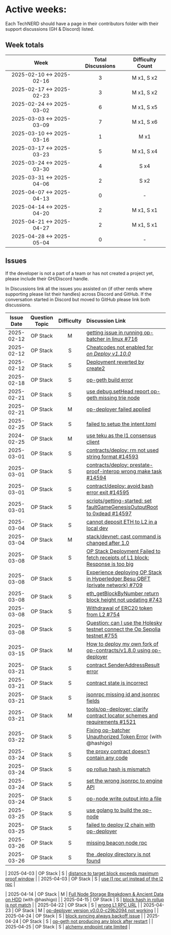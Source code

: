 # Active weeks:

Each TechNERD should have a page in their contributors folder with their support discussions (GH & Discord) listed.

## Week totals

|           Week            | Total Discussions | Difficulty Count |
| :-----------------------: | :---------------: | :--------------: |
| 2025-02-10 <-> 2025-02-16 |         3         |    M x1, S x2    |
| 2025-02-17 <-> 2025-02-23 |         3         |    M x1, S x2    |
| 2025-02-24 <-> 2025-03-02 |         6         |    M x1, S x5    |
| 2025-03-03 <-> 2025-03-09 |         7         |    M x1, S x6    |
| 2025-03-10 <-> 2025-03-16 |         1         |       M x1       |
| 2025-03-17 <-> 2025-03-23 |         5         |    M x1, S x4    |
| 2025-03-24 <-> 2025-03-30 |         4         |       S x4       |
| 2025-03-31 <-> 2025-04-06 |         2         |       S x2       |
| 2025-04-07 <-> 2025-04-13 |         0         |        -         |
| 2025-04-14 <-> 2025-04-20 |         2         |    M x1, S x1    |
| 2025-04-21 <-> 2025-04-27 |         2         |    M x1, S x1    |
| 2025-04-28 <-> 2025-05-04 |         0         |        -         |

## Issues

If the developer is not a part of a team or has not created a project yet, please include their GH/Discord handle.

In Discussions link all the issues you assisted on (if other nerds where supporting please list their handles) across Discord and GitHub. If the conversation started in Discord but moved to GitHub please link both discussions.

| Issue Date | Question Topic | Difficulty | Discussion Link                                                                                                                                                  |
| :--------: | :------------: | :--------: | :--------------------------------------------------------------------------------------------------------------------------------------------------------------- |
| 2025-02-12 |    OP Stack    |     M      | [getting issue in running op-batcher in linux #716](https://github.com/ethereum-optimism/developers/discussions/716)                                             |
| 2025-02-12 |    OP Stack    |     S      | [Cheatcodes not enabled for <Address> on Deploy v1.10.0](https://github.com/ethereum-optimism/developers/discussions/700)                                        |
| 2025-02-12 |    OP Stack    |     S      | [Deployment reverted by create2](https://github.com/ethereum-optimism/developers/discussions/719)                                                                |
| 2025-02-18 |    OP Stack    |     S      | [op-geth build error](https://discord.com/channels/667044843901681675/1080862392281481246/1341419431422591138)                                                   |
| 2025-02-21 |    OP Stack    |     S      | [use debug.setHead report op-geth missing trie node](https://github.com/ethereum-optimism/developers/discussions/735)                                            |
| 2025-02-21 |    OP Stack    |     M      | [op-deployer failed applied](https://github.com/ethereum-optimism/developers/discussions/734#discussioncomment-12283370)                                         |
| 2025-02-25 |    OP Stack    |     S      | [failed to setup the intent.toml](https://github.com/ethereum-optimism/developers/discussions/734#discussioncomment-12307375)                                    |
| 2024-02-25 |    OP Stack    |     M      | [use teku as the l1 consensus client](https://github.com/ethereum-optimism/docs/pull/1414)                                                                       |
| 2025-03-01 |    OP Stack    |     S      | [contracts/deploy: rm not used string format #14593](https://github.com/ethereum-optimism/optimism/pull/14593)                                                   |
| 2025-03-01 |    OP Stack    |     S      | [contracts/deploy: prestate-proof-interop wrong make task #14594](https://github.com/ethereum-optimism/optimism/pull/14594)                                      |
| 2025-03-01 |    OP Stack    |     S      | [contract/deploy: avoid bash error exit #14595](https://github.com/ethereum-optimism/optimism/pull/14595)                                                        |
| 2025-03-01 |    OP Stack    |     S      | [scripts/getting-started: set faultGameGenesisOutputRoot to 0xdead #14597](https://github.com/ethereum-optimism/optimism/pull/14597)                             |
| 2025-03-04 |    OP Stack    |     S      | [cannot deposit ETH to L2 in a local dev](https://github.com/ethereum-optimism/developers/discussions/751)                                                       |
| 2025-03-04 |    OP Stack    |     M      | [stack/devnet: cast command is changed after 1.0](https://github.com/ethereum-optimism/docs/pull/1462)                                                           |
| 2025-03-08 |    OP Stack    |     S      | [OP Stack Deployment Failed to fetch receipts of L1 block: Response is too big](https://github.com/ethereum-optimism/developers/discussions/708)                 |
| 2025-03-08 |    OP Stack    |     S      | [Experience deploying OP Stack in Hyperledger Besu QBFT (private network) #709](https://github.com/ethereum-optimism/developers/discussions/709)                 |
| 2025-03-08 |    OP Stack    |     S      | [eth_getBlockByNumber return block height not updating #743](https://github.com/ethereum-optimism/developers/discussions/743)                                    |
| 2025-03-08 |    OP Stack    |     S      | [Withdrawal of ERC20 token from L2 #754](https://github.com/ethereum-optimism/developers/discussions/754)                                                        |
| 2025-03-08 |    OP Stack    |     S      | [Question: can I use the Holesky testnet connect the Op Sepolia testnet #755](https://github.com/ethereum-optimism/developers/discussions/755)                   |
| 2025-03-15 |    OP Stack    |     M      | [How to deploy my own fork of op-contracts/v1.8.0 using op-deployer](https://github.com/ethereum-optimism/developers/discussions/763#discussioncomment-12507130) |
| 2025-03-21 |    OP Stack    |     S      | [contract SenderAddressResult error](https://discord.com/channels/1326996400252387419/1349026623885938688/1352600720825909360)                                   |
| 2025-03-21 |    OP Stack    |     S      | [contract state is incorrect](https://discord.com/channels/1326996400252387419/1349026623885938688/1352599016478740491)                                          |
| 2025-03-21 |    OP Stack    |     S      | [jsonrpc missing id and jsonrpc fields](https://discord.com/channels/1326996400252387419/1352592029179445293/1352601774422491138)                                |
| 2025-03-21 |    OP Stack    |     M      | [tools/op-deployer: clarify contract locator schemes and requirements #1521](https://github.com/ethereum-optimism/docs/pull/1521)                                |
| 2025-03-22 |    OP Stack    |     S      | [Fixing op-batcher Unauthorized Token Error](https://discord.com/channels/1326996400252387419/1349027053789511852/1352710924078678066) (with @hashigo)           |
| 2025-03-24 |    OP Stack    |     S      | [the proxy contract doesn't contain any code](https://discord.com/channels/1326996400252387419/1353688386946465876/1353694503088685117)                          |
| 2025-03-24 |    OP Stack    |     S      | [op rollup hash is mismatch](https://discord.com/channels/1326996400252387419/1353587607904456767/1353695567229882468)                                           |
| 2025-03-24 |    OP Stack    |     S      | [set the wrong jsonrpc to engine API](https://discord.com/channels/1326996400252387419/1352592029179445293/1352601774422491138)                                  |
| 2025-03-24 |    OP Stack    |     S      | [op-node write output into a file](https://discord.com/channels/1326996400252387419/1349027053789511852/1353505327097708686)                                     |
| 2025-03-25 |    OP Stack    |     S      | [use golang to build the op-node](https://discord.com/channels/1326996400252387419/1353587607904456767/1353861398358396939)                                      |
| 2025-03-25 |    OP Stack    |     S      | [failed to deploy l2 chain with op-deployer](https://discord.com/channels/1326996400252387419/1353587607904456767/1354033454966116352)                           |
| 2025-03-26 |    OP Stack    |     S      | [missing beacon node rpc](https://discord.com/channels/1326996400252387419/1349027053789511852/1354362275351367690)                                              |
| 2025-03-26 |    OP Stack    |     S      | [the .deploy directory is not found](https://discord.com/channels/1326996400252387419/1349027053789511852/1354434089926529066)                                   |

| 2025-04-03 | OP Stack | S | [distance to target block exceeds maximum proof window](https://discord.com/channels/1326996400252387419/1349027053789511852/1357244504972853458) |
| 2025-04-03 | OP Stack | S | [use l1 rpc url instead of the l2 rpc](https://discord.com/channels/1326996400252387419/1349027053789511852/1357261989935579219) |

| 2025-04-14 | OP Stack | M | [Full Node Storage Breakdown & Ancient Data on HDD](https://discord.com/channels/1326996400252387419/1349027053789511852/1360473652621217812) (with @hashigo) |
| 2025-04-15 | OP Stack | S | [block hash in rollup is not match](https://discord.com/channels/1326996400252387419/1349026623885938688/1361696201967407237) |
| 2025-04-22 | OP Stack | S | [wrong L1 RPC URL](https://discord.com/channels/1326996400252387419/1363798649360093285/1364235736509055036) |
| 2025-04-23 | OP Stack | M | [op-deployer version v0.0.0-c29b2094 not working](https://discord.com/channels/1326996400252387419/1363798649360093285/1364549485920911371) |
| 2025-04-24 | OP Stack | S | [block syncing always backoff issue](https://discord.com/channels/1326996400252387419/1364645083051462726/1364758701197623407) |
| 2025-04-24 | OP Stack | S | [op-geth not producing any block after restart](https://discord.com/channels/1326996400252387419/1364645083051462726/1365173703125631008) |
| 2025-04-25 | OP Stack | S | [alchemy endpoint rate limited](https://discord.com/channels/1326996400252387419/1364645083051462726/1365175008363806810) |
